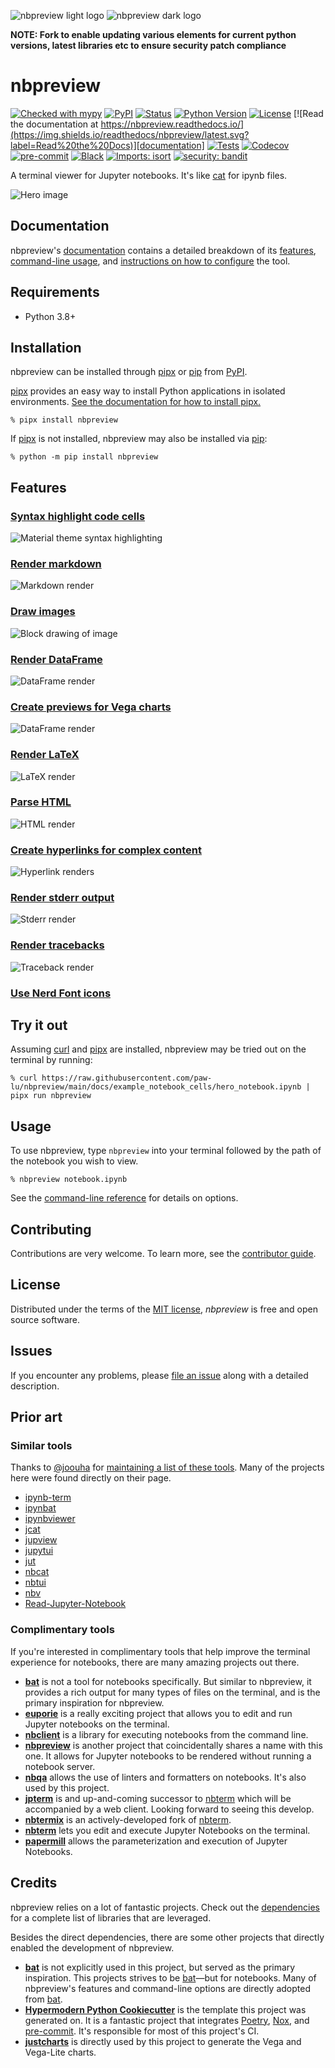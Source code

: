 <!-- title-start -->

![nbpreview light logo](https://github.com/paw-lu/nbpreview/raw/main/docs/_static/images/logo_light.svg#gh-light-mode-only)
![nbpreview dark logo](https://github.com/paw-lu/nbpreview/raw/main/docs/_static/images/logo_dark.svg#gh-dark-mode-only)

**NOTE: Fork to enable updating various elements for current python versions, latest libraries etc to ensure security patch compliance**

# nbpreview

<!-- title-end -->

[![Checked with mypy](http://www.mypy-lang.org/static/mypy_badge.svg)](http://mypy-lang.org/)
[![PyPI](https://img.shields.io/pypi/v/nbpreview.svg)](https://pypi.org/project/nbpreview/)
[![Status](https://img.shields.io/pypi/status/nbpreview.svg)](https://pypi.org/project/nbpreview/)
[![Python Version](https://img.shields.io/pypi/pyversions/nbpreview)](https://pypi.org/project/nbpreview)
[![License](https://img.shields.io/pypi/l/nbpreview)](https://opensource.org/licenses/MIT)
[![Read the documentation at https://nbpreview.readthedocs.io/](https://img.shields.io/readthedocs/nbpreview/latest.svg?label=Read%20the%20Docs)][documentation]
[![Tests](https://github.com/paw-lu/nbpreview/workflows/Tests/badge.svg)](https://github.com/paw-lu/nbpreview/actions?workflow=Tests)
[![Codecov](https://codecov.io/gh/paw-lu/nbpreview/branch/main/graph/badge.svg)](https://codecov.io/gh/paw-lu/nbpreview)
[![pre-commit](https://img.shields.io/badge/pre--commit-enabled-brightgreen?logo=pre-commit&logoColor=white)](https://github.com/pre-commit/pre-commit)
[![Black](https://img.shields.io/badge/code%20style-black-000000.svg)](https://github.com/psf/black)
[![Imports: isort](https://img.shields.io/badge/%20imports-isort-%231674b1?style=flat&labelColor=ef8336)](https://pycqa.github.io/isort/)
[![security: bandit](https://img.shields.io/badge/security-bandit-yellow.svg)](https://github.com/PyCQA/bandit)

A terminal viewer for Jupyter notebooks.
It's like [cat](https://man7.org/linux/man-pages/man1/cat.1.html) for ipynb files.

[documentation]: https://nbpreview.readthedocs.io/

<!-- github-only -->

![Hero image](https://github.com/paw-lu/nbpreview/raw/main/docs/_static/images/hero_image.png)

## Documentation

nbpreview's [documentation] contains
a detailed breakdown of its [features],
[command-line usage][usage],
and [instructions on how to configure][configure] the tool.

## Requirements

- Python 3.8+

## Installation

<!-- installation-start -->

nbpreview can be installed through [pipx] or [pip] from [PyPI](https://pypi.org/).

[pipx] provides an easy way to install Python applications in isolated environments.
[See the documentation for how to install pipx.](https://pypa.github.io/pipx/installation/#install-pipx)

```console
% pipx install nbpreview
```

If [pipx] is not installed,
nbpreview may also be installed via [pip]:

```console
% python -m pip install nbpreview
```

[pipx]: https://pypa.github.io/pipx/
[pip]: https://pip.pypa.io/

<!-- installation-end -->

## Features

### [Syntax highlight code cells](https://nbpreview.readthedocs.io/en/latest/features.html#syntax-highlighting)

![Material theme syntax highlighting](https://github.com/paw-lu/nbpreview/raw/main/docs/_static/examples/svg/theme_material.svg)

### [Render markdown](https://nbpreview.readthedocs.io/en/latest/features.html#markdown-rendering)

![Markdown render](https://github.com/paw-lu/nbpreview/raw/main/docs/_static/examples/svg/markdown.svg)

### [Draw images](https://nbpreview.readthedocs.io/en/latest/features.html#images)

![Block drawing of image](https://github.com/paw-lu/nbpreview/raw/main/docs/_static/examples/svg/images_block.svg)

### [Render DataFrame](https://nbpreview.readthedocs.io/en/latest/features.html#dataframe-rendering)

![DataFrame render](https://github.com/paw-lu/nbpreview/raw/main/docs/_static/examples/svg/dataframe.svg)

### [Create previews for Vega charts](https://nbpreview.readthedocs.io/en/latest/features.html#vega-and-vegalite-charts)

![DataFrame render](https://github.com/paw-lu/nbpreview/raw/main/docs/_static/examples/svg/vega.svg)

### [Render LaTeX](https://nbpreview.readthedocs.io/en/latest/features.html#latex)

![LaTeX render](https://github.com/paw-lu/nbpreview/raw/main/docs/_static/examples/svg/latex.svg)

### [Parse HTML](https://nbpreview.readthedocs.io/en/latest/features.html#html)

![HTML render](https://github.com/paw-lu/nbpreview/raw/main/docs/_static/examples/svg/html.svg)

### [Create hyperlinks for complex content](https://nbpreview.readthedocs.io/en/latest/features.html#hyperlinks)

![Hyperlink renders](https://github.com/paw-lu/nbpreview/raw/main/docs/_static/examples/svg/links.svg)

### [Render stderr output](https://nbpreview.readthedocs.io/en/latest/features.html#stderr)

![Stderr render](https://github.com/paw-lu/nbpreview/raw/main/docs/_static/examples/svg/stderr.svg)

### [Render tracebacks](https://nbpreview.readthedocs.io/en/latest/features.html#tracebacks)

![Traceback render](https://github.com/paw-lu/nbpreview/raw/main/docs/_static/examples/svg/traceback.svg)

### [Use Nerd Font icons](https://nbpreview.readthedocs.io/en/latest/features.html#nerd-fonts)

## Try it out

Assuming [curl] and [pipx] are installed,
nbpreview may be tried out on the terminal by running:

```console
% curl https://raw.githubusercontent.com/paw-lu/nbpreview/main/docs/example_notebook_cells/hero_notebook.ipynb | pipx run nbpreview
```

## Usage

To use nbpreview,
type `nbpreview` into your terminal followed by the path of the notebook you wish to view.

```console
% nbpreview notebook.ipynb
```

See the [command-line reference][usage] for details on options.

## Contributing

Contributions are very welcome.
To learn more, see the [contributor guide][contributing].

## License

Distributed under the terms of the [MIT license][license],
_nbpreview_ is free and open source software.

## Issues

If you encounter any problems,
please [file an issue][issues] along with a detailed description.

## Prior art

### Similar tools

<!-- similar-tools-start -->

Thanks to [@joouha] for [maintaining a list of these tools][euporie_similar_tools].
Many of the projects here were found directly on their page.

- [ipynb-term](https://github.com/PaulEcoffet/ipynbviewer)
- [ipynbat](https://github.com/edgarogh/ipynbat)
- [ipynbviewer](https://github.com/edgarogh/ipynbat)
- [jcat](https://github.com/ktw361/jcat)
- [jupview](https://github.com/Artiomio/jupview)
- [jupytui](https://github.com/mosiman/jupytui)
- [jut](https://github.com/kracekumar/jut)
- [nbcat](https://github.com/jlumpe/nbcat)
- [nbtui](https://github.com/chentau/nbtui)
- [nbv](https://github.com/lepisma/nbv)
- [Read-Jupyter-Notebook](https://github.com/qcw171717/Read-Jupyter-Notebook)

[@joouha]: https://github.com
[euporie_similar_tools]: https://euporie.readthedocs.io/en/latest/pages/related.html#notebook-viewers

<!-- similar-tools-end -->

### Complimentary tools

<!-- complimentary-tools-start -->

If you're interested in complimentary tools
that help improve the terminal experience for notebooks,
there are many amazing projects out there.

- **[bat](https://github.com/sharkdp/bat)**
  is not a tool for notebooks specifically.
  But similar to nbpreview,
  it provides a rich output for many types of files on the terminal,
  and is the primary inspiration for nbpreview.
- **[euporie]**
  is a really exciting project
  that allows you to edit and run Jupyter notebooks on the terminal.
- **[nbclient]**
  is a library for executing notebooks from the command line.
- **[nbpreview]**
  is another project that coincidentally shares a name with this one.
  It allows for Jupyter notebooks to be rendered
  without running a notebook server.
- **[nbqa]**
  allows the use of linters and formatters on notebooks.
  It's also used by this project.
- **[jpterm]**
  is and up-and-coming successor to [nbterm]
  which will be accompanied by a web client.
  Looking forward to seeing this develop.
- **[nbtermix]**
  is an actively-developed fork of [nbterm].
- **[nbterm]**
  lets you edit and execute Jupyter Notebooks on the terminal.
- **[papermill]**
  allows the parameterization and execution of Jupyter Notebooks.

[nbterm]: https://github.com/davidbrochart/nbterm
[euporie]: https://github.com/joouha/euporie
[nbclient]: https://github.com/jupyter/nbclient
[nbpreview]: https://github.com/jsvine/nbpreview
[nbqa]: https://github.com/nbQA-dev/nbQA
[jpterm]: https://github.com/davidbrochart/jpterm
[nbtermix]: https://github.com/mtatton/nbtermix
[papermill]: https://github.com/nteract/papermill

<!-- complimentary-tools-end -->

## Credits

<!-- credits-start -->

nbpreview relies on a lot of fantastic projects.
Check out the [dependencies] for a complete list of libraries that are leveraged.

Besides the direct dependencies,
there are some other projects that directly enabled the development of nbpreview.

- **[bat]**
  is not explicitly used in this project,
  but served as the primary inspiration.
  This projects strives to be [bat]—but
  for notebooks.
  Many of nbpreview's features and command-line options are directly adopted from [bat].
- **[Hypermodern Python Cookiecutter]**
  is the template this project was generated on.
  It is a fantastic project that integrates [Poetry],
  [Nox],
  and [pre-commit].
  It's responsible for most of this project's CI.
- **[justcharts]**
  is directly used by this project
  to generate the Vega and Vega-Lite charts.

[bat]: https://github.com/sharkdp/bat
[hypermodern python cookiecutter]: https://github.com/cjolowicz/cookiecutter-hypermodern-python
[justcharts]: https://github.com/koaning/justcharts
[nox]: https://nox.thea.codes/en/stable/
[poetry]: https://python-poetry.org/
[pre-commit]: https://pre-commit.com/

<!-- credits-end -->

[configure]: https://nbpreview.readthedocs.io/configure.html
[contributing]: https://github.com/paw-lu/nbpreview/blob/main/CONTRIBUTING.md
[curl]: https://curl.se/docs/
[dependencies]: https://github.com/paw-lu/nbpreview/blob/main/pyproject.toml
[exporting_rich_console]: https://rich.readthedocs.io/en/stable/console.html#exporting
[features]: https://nbpreview.readthedocs.io/features.html
[furo]: https://pradyunsg.me/furo/quickstart/
[issues]: https://github.com/paw-lu/nbpreview/issues
[license]: https://opensource.org/licenses/MIT
[myst]: https://myst-parser.readthedocs.io/en/latest/
[usage]: https://nbpreview.readthedocs.io/en/latest/usage.html

